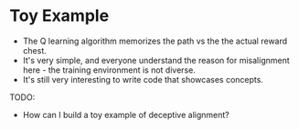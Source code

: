 # Toy Example

- The Q learning algorithm memorizes the path vs the the actual reward chest.
- It's very simple, and everyone understand the reason for misalignment here - the training environment is not diverse.
- It's still very interesting to write code that showcases concepts.

TODO:

- How can I build a toy example of deceptive alignment?
